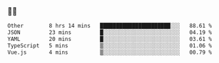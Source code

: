 ### 👨‍💻

<!--START_SECTION:waka-->

```txt
Other        8 hrs 14 mins   ██████████████████████░░░   88.61 %
JSON         23 mins         █░░░░░░░░░░░░░░░░░░░░░░░░   04.19 %
YAML         20 mins         █░░░░░░░░░░░░░░░░░░░░░░░░   03.61 %
TypeScript   5 mins          ▒░░░░░░░░░░░░░░░░░░░░░░░░   01.06 %
Vue.js       4 mins          ▒░░░░░░░░░░░░░░░░░░░░░░░░   00.79 %
```

<!--END_SECTION:waka-->
